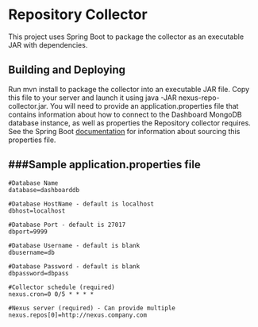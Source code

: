 Repository Collector
=================

This project uses Spring Boot to package the collector as an executable JAR with dependencies.

Building and Deploying
--------------------------------------

Run mvn install to package the collector into an executable JAR file. Copy this file to your server and launch it using
java -JAR nexus-repo-collector.jar. You will need to provide an application.properties file that contains information about how
to connect to the Dashboard MongoDB database instance, as well as properties the Repository collector requires. See
the Spring Boot [documentation](http://docs.spring.io/spring-boot/docs/current-SNAPSHOT/reference/htmlsingle/#boot-features-external-config-application-property-files)
for information about sourcing this properties file.

###Sample application.properties file
--------------------------------------

    #Database Name 
    database=dashboarddb

    #Database HostName - default is localhost
    dbhost=localhost

    #Database Port - default is 27017
    dbport=9999

    #Database Username - default is blank
    dbusername=db

    #Database Password - default is blank
    dbpassword=dbpass

    #Collector schedule (required)
    nexus.cron=0 0/5 * * * *

    #Nexus server (required) - Can provide multiple
    nexus.repos[0]=http://nexus.company.com